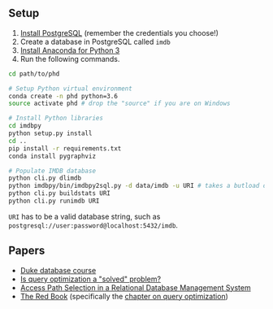 ## Setup

1. [Install PostgreSQL](https://www.enterprisedb.com/downloads/postgres-postgresql-downloads#windows) (remember the credentials you choose!)
2. Create a database in PostgreSQL called `imdb`
3. [Install Anaconda for Python 3](https://conda.io/docs/user-guide/install/index.html)
4. Run the following commands.

```sh
cd path/to/phd

# Setup Python virtual environment
conda create -n phd python=3.6
source activate phd # drop the "source" if you are on Windows

# Install Python libraries
cd imdbpy
python setup.py install
cd ..
pip install -r requirements.txt
conda install pygraphviz

# Populate IMDB database
python cli.py dlimdb
python imdbpy/bin/imdbpy2sql.py -d data/imdb -u URI # takes a butload of time
python cli.py buildstats URI
python cli.py runimdb URI
```

`URI` has to be a valid database string, such as `postgresql://user:password@localhost:5432/imdb`.

## Papers

- [Duke database course](https://www.cs.duke.edu/courses/compsci516/)
- [Is query optimization a "solved" problem?](http://wp.sigmod.org/?p=1075)
- [Access Path Selection in a Relational Database Management System](https://www.cs.duke.edu/courses/compsci516/cps216/spring03/papers/selinger-etal-1979.pdf)
- [The Red Book](http://www.redbook.io/) (specifically the [chapter on query optimization](http://www.redbook.io/ch7-queryoptimization.html))
